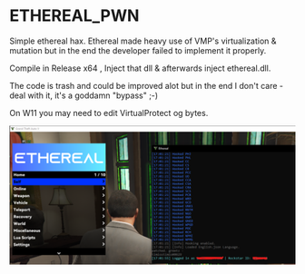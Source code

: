 # ETHEREAL_PWN

Simple ethereal hax.
Ethereal made heavy use of VMP's virtualization & mutation but in the end the developer failed to implement it properly.

Compile in Release x64 , Inject that dll & afterwards inject ethereal.dll.

The code is trash and could be improved alot but in the end I don't care - deal with it, it's a goddamn "bypass" ;-)

On W11 you may need to edit VirtualProtect og bytes.



![Alt text](/pic/NEGERSS.png?raw=true "Screenshotboi")
